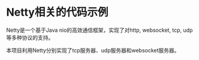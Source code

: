 # Netty相关的代码示例

Netty是一个基于Java nio的高效通信框架，实现了对http, websocket, tcp, udp等多种协议的支持。

本项目利用Netty分别实现了tcp服务器、udp服务器和websocket服务器。
